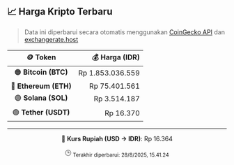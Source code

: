

<!-- HARGA_KRIPTO -->
## 📈 Harga Kripto Terbaru

> Data ini diperbarui secara otomatis menggunakan [CoinGecko API](https://www.coingecko.com/) dan [exchangerate.host](https://exchangerate.host/)

<div align="center">

| 🪙 Token | 💰 Harga (IDR) |
|:------:|---------------:|
| 🟠 **Bitcoin (BTC)**   | Rp 1.853.036.559 |
| 🔵 **Ethereum (ETH)**  | Rp 75.401.561 |
| 🟣 **Solana (SOL)**    | Rp 3.514.187 |
| 🟢 **Tether (USDT)**   | Rp 16.370 |

---

💱 **Kurs Rupiah (USD → IDR)**: Rp 16.364

🕒 <sub>Terakhir diperbarui: 28/8/2025, 15.41.24</sub>

</div>
<!-- /HARGA_KRIPTO -->